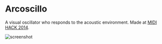 Arcoscillo
==========
A visual oscillator who responds to the acoustic environment. Made at [MIDI HACK 2014](http://www.midihack.com/). 

![screenshot](https://raw.githubusercontent.com/karlerikjonatan/arcoscillo/master/screenshot.png)
